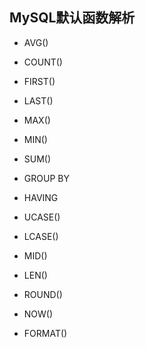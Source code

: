 ## MySQL默认函数解析

* AVG()

* COUNT()

* FIRST()

* LAST()

* MAX()

* MIN()

* SUM()

* GROUP BY

* HAVING

* UCASE()

* LCASE()

* MID()

* LEN()

* ROUND()

* NOW()

* FORMAT()

  